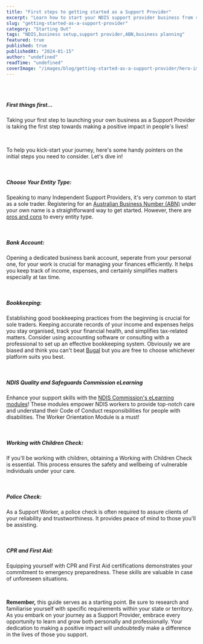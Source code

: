 ```yaml
---
title: "First steps to getting started as a Support Provider"
excerpt: "Learn how to start your NDIS support provider business from scratch. Complete guide covering ABN registration, business planning, compliance, and software setup for success."
slug: "getting-started-as-a-support-provider"
category: "Starting Out"
tags: "NDIS,business setup,support provider,ABN,business planning"
featured: true
published: true
publishedAt: "2024-01-15"
author: "undefined"
readTime: "undefined"
coverImage: "/images/blog/getting-started-as-a-support-provider/hero-image.svg"
---
```


<figure class="w-richtext-align-floatright w-richtext-figure-type-image"><div><img src="https://cdn.prod.website-files.com/60cc2b7089c676114586e061/64a50b526b43999814186af9_jukan-tateisi-bJhT_8nbUA0-unsplash%20(1).jpg" loading="lazy" alt=""></div></figure><p>‍</p><h5>First things first...</h5><p>Taking your first step to launching your own business as a Support Provider is taking the first step towards making a positive impact in people's lives! </p><p>‍</p><p>To help you kick-start your journey, here's some handy pointers on the initial steps you need to consider. Let's dive in! </p><p>‍</p><h5>Choose Your Entity Type:</h5><p>Speaking to many Independent Support Providers, it's very common to start as a sole trader. Registering for an <a href="http://www.bugal.com.au/post/abn-and-tfn-registration-for-support-providers-in-australia">Australian Business Number (ABN)</a> under your own name is a straightforward way to get started. However, there are <a href="http://www.bugal.com.au/post/sole-trader-or-partnership-or-company">pros and cons</a> to every entity type.</p><p>‍</p><h5>Bank Account: </h5><p>Opening a dedicated business bank account, seperate from your personal one, for your work is crucial for managing your finances efficiently. It helps you keep track of income, expenses, and certainly simplifies matters especially at tax time.</p><p>‍</p><h5>Bookkeeping:</h5><p>Establishing good bookkeeping practices from the beginning is crucial for sole traders. Keeping accurate records of your income and expenses helps you stay organised, track your financial health, and simplifies tax-related matters. Consider using accounting software or consulting with a professional to set up an effective bookkeeping system. Obviously we are biased and think you can't beat <a href="https://www.bugal.com.au">Bugal</a> but you are free to choose whichever platform suits you best.</p><p>‍</p><h5>NDIS Quality and Safeguards Commission eLearning</h5><p>Enhance your support skills with the <a href="https://training.ndiscommission.gov.au/">NDIS Commission's eLearning modules</a>! These modules empower NDIS workers to provide top-notch care and understand their Code of Conduct responsibilities for people with disabilities. The Worker Orientation Module is a must!</p><p>‍</p><h5>Working with Children Check:</h5><p>If you'll be working with children, obtaining a Working with Children Check is essential. This process ensures the safety and wellbeing of vulnerable individuals under your care.</p><p>‍</p><h5>Police Check:</h5><p>As a Support Worker, a police check is often required to assure clients of your reliability and trustworthiness. It provides peace of mind to those you'll be assisting.</p><p>‍</p><h5>CPR and First Aid: </h5><p>Equipping yourself with CPR and First Aid certifications demonstrates your commitment to emergency preparedness. These skills are valuable in case of unforeseen situations.</p><p>‍</p><p><strong>Remember,</strong> this guide serves as a starting point. Be sure to research and familiarise yourself with specific requirements within your state or territory. As you embark on your journey as a Support Provider, embrace every opportunity to learn and grow both personally and professionally. Your dedication to making a positive impact will undoubtedly make a difference in the lives of those you support.</p>